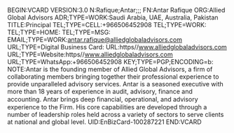 BEGIN:VCARD
VERSION:3.0
N:Rafique;Antar;;;
FN:Antar Rafique
ORG:Allied Global Advisors
ADR;TYPE=WORK:Saudi Arabia, UAE, Australia, Pakistan
TITLE:Principal
TEL;TYPE=CELL:+966506452908
TEL;TYPE=WORK:
TEL;TYPE=HOME:
TEL;TYPE=MSG:
EMAIL;TYPE=WORK:antar.rafique@alliedglobaladvisors.com
URL;TYPE=Digital Business Card:
URL:https//www.alliedglobaladvisors.com
URL;TYPE=Website:https//www.alliedglobaladvisors.com
URL;TYPE=WhatsApp:+966506452908
KEY;TYPE=PGP;ENCODING=b:
NOTE:Antar is the founding member of Allied Global Advisors, a firm of collaborating members bringing together their professional experience to provide unparalleled advisory services. Antar is a seasoned executive with more than 18  years of  experience in audit, advisory, finance and accounting. Antar brings  deep ﬁnancial, operational, and advisory experience to the Firm. His core capabilities are developed through a number of leadership roles held  across a variety of sectors to serve clients at  national and global level.
UID:EnBizCard-100287221
END:VCARD

